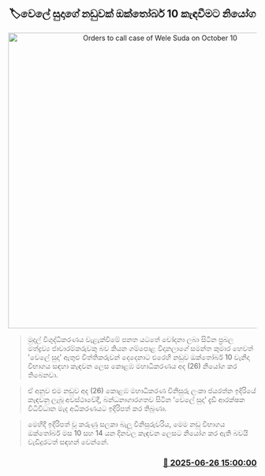 <p align='center'><b><h2 align='center' title='Orders to call case of Wele Suda on October 10'>🏷‍වෙලේ සුදාගේ නඩුවක් ඔක්තෝබර් 10 කැඳවීමට නියෝග</h2></b></p>
<p align='center'><img src='https://helakuru.sgp1.cdn.digitaloceanspaces.com/esana/images/lib/wele-suda-archived.jpg' width='600' alt='Orders to call case of Wele Suda on October 10'></p>

> මුදල් විශුද්ධිකරණය වැළැක්වීමේ පනත යටතේ චෝදනා ලබා සිටින ප්‍රබල මත්ද්‍රව්‍ය ජාවාරම්කරුවකු බව කියන ගම්පොළ විදානලාගේ සමන්ත කුමාර හෙවත් 'වෙලේ සුදා' ඇතුළු විත්තිකරුවන් දෙදෙනාට එරෙහි නඩුව ඔක්තෝබර් 10 වැනිදා විභාගය සඳහා කැඳවන ලෙස කොළඹ මහාධිකරණය අද (26) නියෝග කර තිබෙනවා.

> ඒ අනුව එම නඩුව අද (26) කොළඹ මහාධිකරණ විනිසුරු ලංකා ජයරත්න ඉදිරියේ කැඳවනු ලැබූ අවස්ථාවේදී, බන්ධනාගාරගතව සිටින ‘වෙලේ සුදා’ දැඩි ආරක්ෂක විධිවිධාන මැද අධිකරණයට ඉදිරිපත් කර තිබුණා.

> මෙහිදී ඉදිරිපත් වූ කරුණු සලකා බැලූ විනිසුරුවරිය, මෙම නඩු විභාගය ඔක්තෝබර් මස 10 සහ 14 යන දිනවල කැඳවන ලෙසට නියෝග කර ඇති බවයි වැඩිදුරටත් සඳහන් වෙන්නේ.



<h3 align='right'><a href='https://www.helakuru.lk/esana/p/111378/'>📅 2025-06-26 15:00:00</a></h3>
